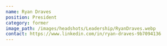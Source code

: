```yaml
---
name: Ryan Draves
position: President
category: former
image_path: /images/headshots/Leadership/RyanDraves.webp
contact: https://www.linkedin.com/in/ryan-draves-9b7094136
---
```

